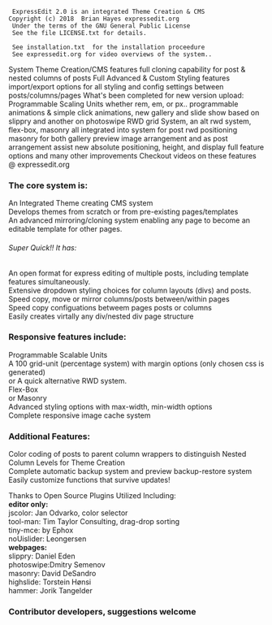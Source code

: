 
     ExpressEdit 2.0 is an integrated Theme Creation & CMS 
	Copyright (c) 2018  Brian Hayes expressedit.org 
     Under the terms of the GNU General Public License   
     See the file LICENSE.txt for details.  

     See installation.txt  for the installation proceedure 
     See expressedit.org for video overviews of the system..
     
System Theme Creation/CMS features full cloning capability for post & nested columns of posts
Full Advanced & Custom Styling features import/export options for all styling and config settings between posts/columns/pages
What's been completed for new version upload:
Programmable Scaling Units whether rem, em, or px..
programmable animations & simple click animations,
new gallery and slide show based on slippry and another on photoswipe
RWD grid System, an alt rwd system, flex-box, masonry all integrated into system for post rwd positioning
masonry for both gallery preview image arrangement and as post arrangement assist
new  absolute positioning, height, and display full feature options and many other improvements
Checkout videos on these features @ expressedit.org

<h3>The core system is:</h3>

An Integrated Theme creating CMS system<br>
Develops themes from scratch or from pre-existing pages/templates<br>
An advanced mirroring/cloning system enabling any page to become an editable template for other pages.<br>
<h6>Super Quick!! It has:<br></h6>
An open format for express editing of multiple posts, including template features simultaneously.<br>
Extensive dropdown styling choices for column layouts (divs) and posts. <br>
Speed copy, move or mirror columns/posts between/within pages<br>
Speed copy configuations betweem pages posts or columns<br>
Easily creates virtally any div/nested div page structure<br>

<h3>Responsive features include:</h3>
Programmable Scalable Units<br>
A 100 grid-unit (percentage system) with margin options   (only chosen css is generated)<br>
or A quick alternative RWD system.<br>
Flex-Box <br>
or Masonry <br>
Advanced styling options with max-width, min-width options<br>
Complete responsive image cache system<br>

<h3>Additional Features:</h3>
Color coding of posts to parent column wrappers to distinguish Nested Column Levels for Theme Creation<br> 
Complete automatic backup system and preview backup-restore system    <br> 
Easily customize functions that survive updates!<br>
 


Thanks to Open Source Plugins Utilized Including:<br>
<b>editor only:</b> <br>
jscolor: Jan Odvarko, color selector<br>
tool-man: Tim Taylor Consulting, drag-drop sorting<br>
tiny-mce: by Ephox<br>
noUislider: Leongersen<br>
<b>webpages:</b><br>
slippry: Daniel Eden<br>
photoswipe:Dmitry Semenov<br>
masonry:  David DeSandro<br>
highslide: Torstein Hønsi<br>
hammer: Jorik Tangelder <br>
<h3>Contributor developers, suggestions welcome</h3>
 